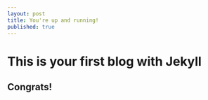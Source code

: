 ```yaml
---
layout: post
title: You're up and running!
published: true
---
```


# This is your first blog with Jekyll

## Congrats!